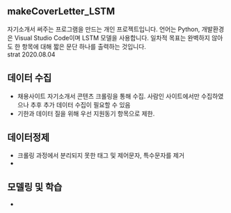 ## makeCoverLetter_LSTM
자기소개서 써주는 프로그램을 만드는 개인 프로젝트입니다. 언어는 Python, 개발환경은 Visual Studio Code이며 LSTM 모델을 사용합니다. 일차적 목표는 완벽하지 않아도 한 항목에 대해 짧은 문단 하나를 출력하는 것입니다.   
strat 2020.08.04


## 데이터 수집
- 채용사이트 자기소개서 콘텐츠 크롤링을 통해 수집. 사람인 사이트에서만 수집하였으나 추후 추가 데이터 수집이 필요할 수 있음
- 기한과 데이터 질을 위해 우선 지원동기 항목으로 제한.
   
## 데이터정제
- 크롤링 과정에서 분리되지 못한 태그 및 제어문자, 특수문자를 제거
- 
    
## 모델링 및 학습
-

